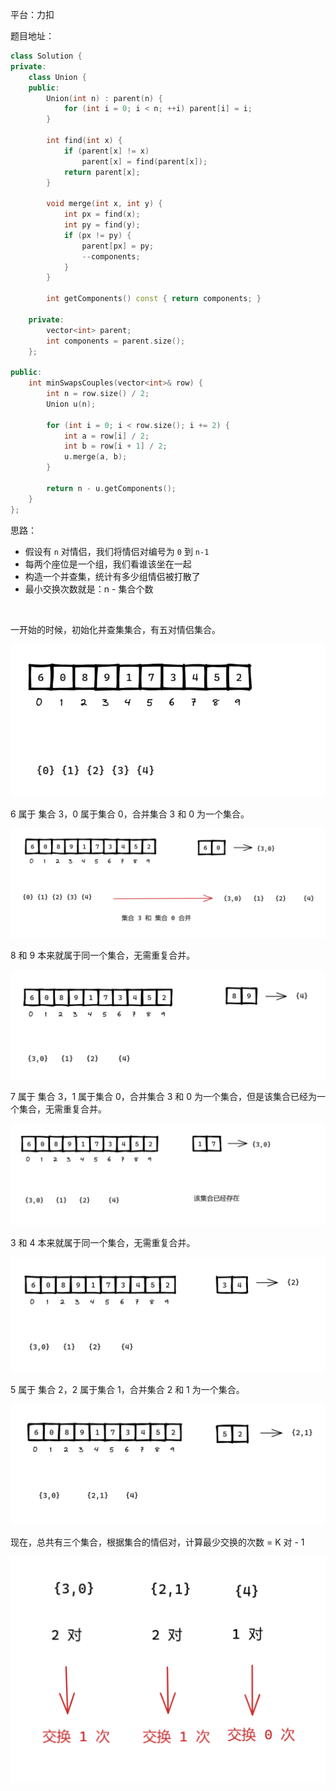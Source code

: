 平台：力扣

题目地址：

```c++
class Solution {
private:
    class Union {
    public:
        Union(int n) : parent(n) {
            for (int i = 0; i < n; ++i) parent[i] = i;
        }

        int find(int x) {
            if (parent[x] != x)
                parent[x] = find(parent[x]);
            return parent[x];
        }

        void merge(int x, int y) {
            int px = find(x);
            int py = find(y);
            if (px != py) {
                parent[px] = py;
                --components;
            }
        }

        int getComponents() const { return components; }

    private:
        vector<int> parent;
        int components = parent.size();
    };

public:
    int minSwapsCouples(vector<int>& row) {
        int n = row.size() / 2;
        Union u(n);

        for (int i = 0; i < row.size(); i += 2) {
            int a = row[i] / 2;
            int b = row[i + 1] / 2;
            u.merge(a, b);
        }

        return n - u.getComponents();
    }
};

```

思路：

- 假设有 `n` 对情侣，我们将情侣对编号为 `0` 到 `n-1`
- 每两个座位是一个组，我们看谁该坐在一起
- 构造一个并查集，统计有多少组情侣被打散了
- 最小交换次数就是：n - 集合个数

&nbsp;

一开始的时候，初始化并查集集合，有五对情侣集合。

![](images/image-20250508104913868.png)

6 属于 集合 3，0 属于集合 0，合并集合 3 和 0 为一个集合。

![image-20250508105120422](images/image-20250508105120422.png)

8 和 9 本来就属于同一个集合，无需重复合并。

![image-20250508105216135](images/image-20250508105216135.png)

7 属于 集合 3，1 属于集合 0，合并集合 3 和 0 为一个集合，但是该集合已经为一个集合，无需重复合并。

![image-20250508105343421](images/image-20250508105343421.png)

3 和 4 本来就属于同一个集合，无需重复合并。

![image-20250508105502885](images/image-20250508105502885.png)

5 属于 集合 2，2 属于集合 1，合并集合 2 和 1 为一个集合。

![](images/image-20250508110649612.png)

现在，总共有三个集合，根据集合的情侣对，计算最少交换的次数 = K 对 - 1

![image-20250508111006806](images/image-20250508111006806.png)




